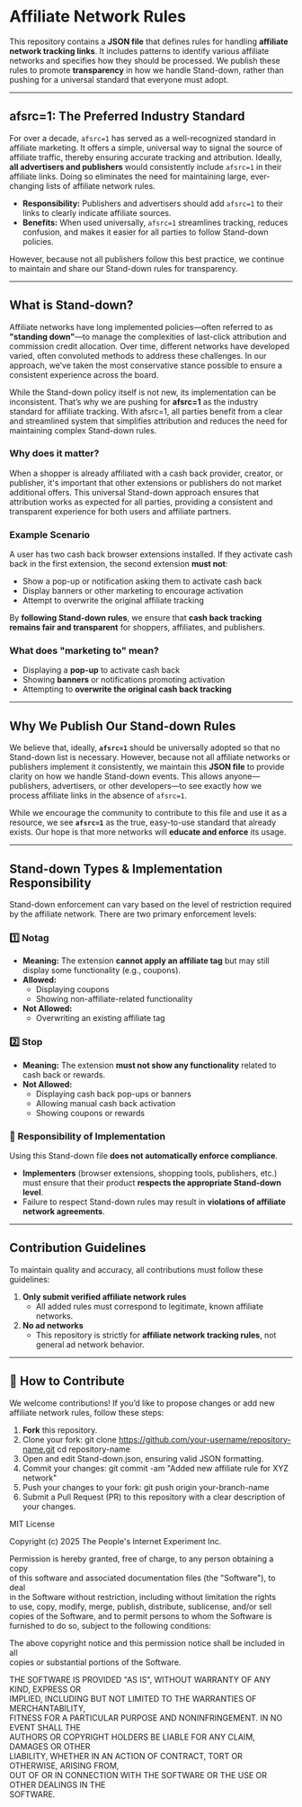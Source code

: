 
# Affiliate Network Rules

This repository contains a **JSON file** that defines rules for handling **affiliate network tracking links**. It includes patterns to identify various affiliate networks and specifies how they should be processed. We publish these rules to promote **transparency** in how we handle Stand-down, rather than pushing for a universal standard that everyone must adopt.

---

## **afsrc=1: The Preferred Industry Standard**

For over a decade, `afsrc=1` has served as a well-recognized standard in affiliate marketing. It offers a simple, universal way to signal the source of affiliate traffic, thereby ensuring accurate tracking and attribution. Ideally, **all advertisers and publishers** would consistently include `afsrc=1` in their affiliate links. Doing so eliminates the need for maintaining large, ever-changing lists of affiliate network rules.

- **Responsibility:** Publishers and advertisers should add `afsrc=1` to their links to clearly indicate affiliate sources.
- **Benefits:** When used universally, `afsrc=1` streamlines tracking, reduces confusion, and makes it easier for all parties to follow Stand-down policies.

However, because not all publishers follow this best practice, we continue to maintain and share our Stand-down rules for transparency.

---

## **What is Stand-down?**

Affiliate networks have long implemented policies—often referred to as **"standing down"**—to manage the complexities of last-click attribution and commission credit allocation. Over time, different networks have developed varied, often convoluted methods to address these challenges. In our approach, we’ve taken the most conservative stance possible to ensure a consistent experience across the board.

While the Stand-down policy itself is not new, its implementation can be inconsistent. That’s why we are pushing for **afsrc=1** as the industry standard for affiliate tracking. With afsrc=1, all parties benefit from a clear and streamlined system that simplifies attribution and reduces the need for maintaining complex Stand-down rules.

### **Why does it matter?**
When a shopper is already affiliated with a cash back provider, creator, or publisher, it's important that other extensions or publishers do not market additional offers. This universal Stand-down approach ensures that attribution works as expected for all parties, providing a consistent and transparent experience for both users and affiliate partners.

### **Example Scenario**
A user has two cash back browser extensions installed. If they activate cash back in the first extension, the second extension **must not**:  
- Show a pop-up or notification asking them to activate cash back  
- Display banners or other marketing to encourage activation  
- Attempt to overwrite the original affiliate tracking  

By **following Stand-down rules**, we ensure that **cash back tracking remains fair and transparent** for shoppers, affiliates, and publishers.

### **What does "marketing to" mean?**
- Displaying a **pop-up** to activate cash back  
- Showing **banners** or notifications promoting activation  
- Attempting to **overwrite the original cash back tracking**  

---

## **Why We Publish Our Stand-down Rules**

We believe that, ideally, **`afsrc=1`** should be universally adopted so that no Stand-down list is necessary. However, because not all affiliate networks or publishers implement it consistently, we maintain this **JSON file** to provide clarity on how we handle Stand-down events. This allows anyone—publishers, advertisers, or other developers—to see exactly how we process affiliate links in the absence of `afsrc=1`.

While we encourage the community to contribute to this file and use it as a resource, we see **`afsrc=1`** as the true, easy-to-use standard that already exists. Our hope is that more networks will **educate and enforce** its usage.

---

## **Stand-down Types & Implementation Responsibility**

Stand-down enforcement can vary based on the level of restriction required by the affiliate network. There are two primary enforcement levels:

### **1️⃣ Notag**
- **Meaning:** The extension **cannot apply an affiliate tag** but may still display some functionality (e.g., coupons).  
- **Allowed:**  
  - Displaying coupons  
  - Showing non-affiliate-related functionality  
- **Not Allowed:**  
  - Overwriting an existing affiliate tag  

### **2️⃣ Stop**
- **Meaning:** The extension **must not show any functionality** related to cash back or rewards.  
- **Not Allowed:**  
  - Displaying cash back pop-ups or banners  
  - Allowing manual cash back activation  
  - Showing coupons or rewards  

### **🚨 Responsibility of Implementation**
Using this Stand-down file **does not automatically enforce compliance**.  
- **Implementers** (browser extensions, shopping tools, publishers, etc.) must ensure that their product **respects the appropriate Stand-down level**.  
- Failure to respect Stand-down rules may result in **violations of affiliate network agreements**.

---

## **Contribution Guidelines**

To maintain quality and accuracy, all contributions must follow these guidelines:

1. **Only submit verified affiliate network rules**  
   - All added rules must correspond to legitimate, known affiliate networks.
2. **No ad networks**  
   - This repository is strictly for **affiliate network tracking rules**, not general ad network behavior.

---

## 🚀 **How to Contribute**

We welcome contributions! If you’d like to propose changes or add new affiliate network rules, follow these steps:

1. **Fork** this repository.
2. Clone your fork: git clone https://github.com/your-username/repository-name.git
   cd repository-name
3. Open and edit Stand-down.json, ensuring valid JSON formatting.
4. Commit your changes: git commit -am "Added new affiliate rule for XYZ network"
5. Push your changes to your fork: git push origin your-branch-name
6. Submit a Pull Request (PR) to this repository with a clear description of your changes.

MIT License

Copyright (c) 2025 The People's Internet Experiment Inc.

Permission is hereby granted, free of charge, to any person obtaining a copy  
of this software and associated documentation files (the "Software"), to deal  
in the Software without restriction, including without limitation the rights  
to use, copy, modify, merge, publish, distribute, sublicense, and/or sell  
copies of the Software, and to permit persons to whom the Software is  
furnished to do so, subject to the following conditions:  

The above copyright notice and this permission notice shall be included in all  
copies or substantial portions of the Software.  

THE SOFTWARE IS PROVIDED "AS IS", WITHOUT WARRANTY OF ANY KIND, EXPRESS OR  
IMPLIED, INCLUDING BUT NOT LIMITED TO THE WARRANTIES OF MERCHANTABILITY,  
FITNESS FOR A PARTICULAR PURPOSE AND NONINFRINGEMENT. IN NO EVENT SHALL THE  
AUTHORS OR COPYRIGHT HOLDERS BE LIABLE FOR ANY CLAIM, DAMAGES OR OTHER  
LIABILITY, WHETHER IN AN ACTION OF CONTRACT, TORT OR OTHERWISE, ARISING FROM,  
OUT OF OR IN CONNECTION WITH THE SOFTWARE OR THE USE OR OTHER DEALINGS IN THE  
SOFTWARE.
